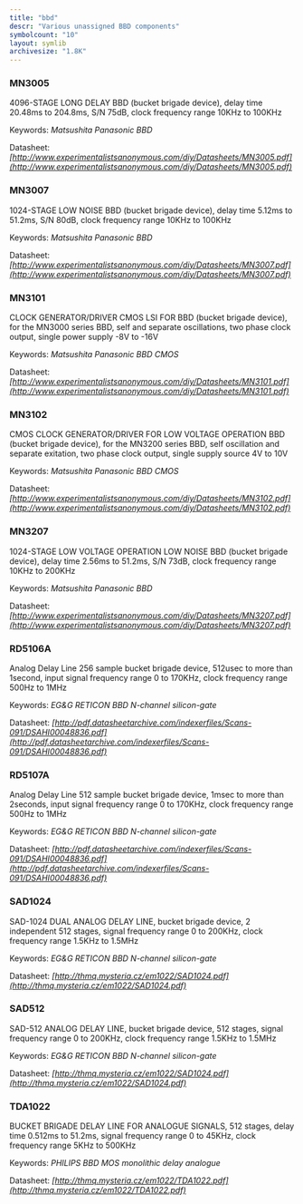```yaml
---
title: "bbd"
descr: "Various unassigned BBD components"
symbolcount: "10"
layout: symlib
archivesize: "1.8K"
---
```


### MN3005
4096-STAGE LONG DELAY BBD (bucket brigade device), delay time 20.48ms to 204.8ms, S/N 75dB, clock frequency range 10KHz to 100KHz


Keywords: *Matsushita Panasonic BBD*

Datasheet: *[http://www.experimentalistsanonymous.com/diy/Datasheets/MN3005.pdf](http://www.experimentalistsanonymous.com/diy/Datasheets/MN3005.pdf)*

### MN3007
1024-STAGE LOW NOISE BBD (bucket brigade device), delay time 5.12ms to 51.2ms, S/N 80dB, clock frequency range 10KHz to 100KHz


Keywords: *Matsushita Panasonic BBD*

Datasheet: *[http://www.experimentalistsanonymous.com/diy/Datasheets/MN3007.pdf](http://www.experimentalistsanonymous.com/diy/Datasheets/MN3007.pdf)*

### MN3101
CLOCK GENERATOR/DRIVER CMOS LSI FOR BBD (bucket brigade device), for the MN3000 series BBD, self and separate oscillations, two phase clock output, single power supply -8V to -16V


Keywords: *Matsushita Panasonic BBD CMOS*

Datasheet: *[http://www.experimentalistsanonymous.com/diy/Datasheets/MN3101.pdf](http://www.experimentalistsanonymous.com/diy/Datasheets/MN3101.pdf)*

### MN3102
CMOS CLOCK GENERATOR/DRIVER FOR LOW VOLTAGE OPERATION BBD (bucket brigade device), for the MN3200 series BBD, self oscillation and separate exitation, two phase clock output, single supply source 4V to 10V


Keywords: *Matsushita Panasonic BBD CMOS*

Datasheet: *[http://www.experimentalistsanonymous.com/diy/Datasheets/MN3102.pdf](http://www.experimentalistsanonymous.com/diy/Datasheets/MN3102.pdf)*

### MN3207
1024-STAGE LOW VOLTAGE OPERATION LOW NOISE BBD (bucket brigade device), delay time 2.56ms to 51.2ms, S/N 73dB, clock frequency range 10KHz to 200KHz


Keywords: *Matsushita Panasonic BBD*

Datasheet: *[http://www.experimentalistsanonymous.com/diy/Datasheets/MN3207.pdf](http://www.experimentalistsanonymous.com/diy/Datasheets/MN3207.pdf)*

### RD5106A
Analog Delay Line 256 sample bucket brigade device, 512usec to more than 1second, input signal frequency range 0 to 170KHz, clock frequency range 500Hz to 1MHz


Keywords: *EG&G RETICON BBD N-channel silicon-gate*

Datasheet: *[http://pdf.datasheetarchive.com/indexerfiles/Scans-091/DSAHI00048836.pdf](http://pdf.datasheetarchive.com/indexerfiles/Scans-091/DSAHI00048836.pdf)*

### RD5107A
Analog Delay Line 512 sample bucket brigade device, 1msec to more than 2seconds, input signal frequency range 0 to 170KHz, clock frequency range 500Hz to 1MHz


Keywords: *EG&G RETICON BBD N-channel silicon-gate*

Datasheet: *[http://pdf.datasheetarchive.com/indexerfiles/Scans-091/DSAHI00048836.pdf](http://pdf.datasheetarchive.com/indexerfiles/Scans-091/DSAHI00048836.pdf)*

### SAD1024
SAD-1024 DUAL ANALOG DELAY LINE, bucket brigade device, 2 independent 512 stages, signal frequency range 0 to 200KHz, clock frequency range 1.5KHz to 1.5MHz


Keywords: *EG&G RETICON BBD N-channel silicon-gate*

Datasheet: *[http://thmq.mysteria.cz/em1022/SAD1024.pdf](http://thmq.mysteria.cz/em1022/SAD1024.pdf)*

### SAD512
SAD-512 ANALOG DELAY LINE, bucket brigade device, 512 stages, signal frequency range 0 to 200KHz, clock frequency range 1.5KHz to 1.5MHz


Keywords: *EG&G RETICON BBD N-channel silicon-gate*

Datasheet: *[http://thmq.mysteria.cz/em1022/SAD1024.pdf](http://thmq.mysteria.cz/em1022/SAD1024.pdf)*

### TDA1022
BUCKET BRIGADE DELAY LINE FOR ANALOGUE SIGNALS, 512 stages, delay time 0.512ms to 51.2ms, signal frequency range 0 to 45KHz, clock frequency range 5KHz to 500KHz


Keywords: *PHILIPS BBD MOS monolithic delay analogue*

Datasheet: *[http://thmq.mysteria.cz/em1022/TDA1022.pdf](http://thmq.mysteria.cz/em1022/TDA1022.pdf)*

